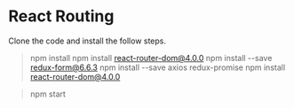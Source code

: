 # React Routing
Clone the code and install the follow steps.

> npm install
> npm install react-router-dom@4.0.0
> npm install --save redux-form@6.6.3
> npm install --save axios redux-promise
> npm install react-router-dom@4.0.0

> npm start
```
